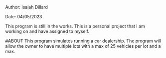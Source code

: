 Author: Isaiah Dillard

Date: 04/05/2023

This program is still in the works. This is a personal project that I am working on and have assigned to myself. 

#ABOUT
This program simulates running a car dealership. The program will allow the owner to have multiple lots with a max of 25 vehicles per lot and a max.
